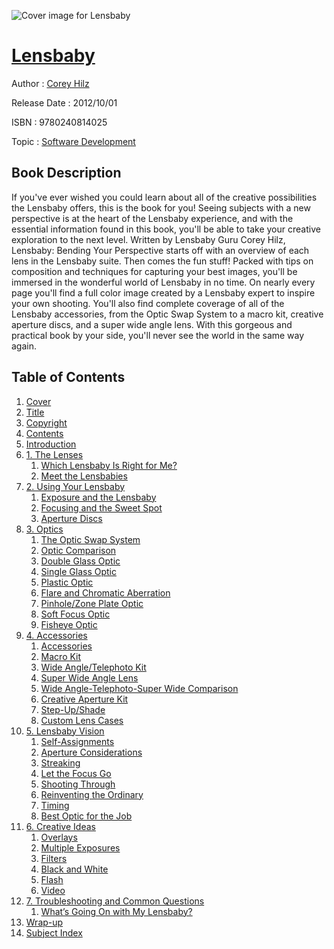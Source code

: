 ![Cover image for Lensbaby](https://imgdetail.ebookreading.net/cover/cover/software_development/EB9780240814025.jpg)

[Lensbaby](https://ebookreading.net/view/book/Lensbaby-EB9780240814025_1.html "Lensbaby")
====================================================================================================================

Author : [Corey Hilz](https://ebookreading.net/search/author/Corey+Hilz)

Release Date : 2012/10/01

ISBN : 9780240814025

Topic : [Software Development](https://ebookreading.net/search/category/software-development)

Book Description
-----------------

If you've ever wished you could learn about all of the creative possibilities the Lensbaby offers, this is the book for you! Seeing subjects with a new perspective is at the heart of the Lensbaby experience, and with the essential information found in this book, you'll be able to take your creative exploration to the next level. Written by Lensbaby Guru Corey Hilz, Lensbaby: Bending Your Perspective starts off with an overview of each lens in the Lensbaby suite. Then comes the fun stuff! Packed with tips on composition and techniques for capturing your best images, you'll be immersed in the wonderful world of Lensbaby in no time. On nearly every page you'll find a full color image created by a Lensbaby expert to inspire your own shooting. You'll also find complete coverage of all of the Lensbaby accessories, from the Optic Swap System to a macro kit, creative aperture discs, and a super wide angle lens. With this gorgeous and practical book by your side, you'll never see the world in the same way again.  
              
Table of Contents
-----------------

1. [Cover ](https://ebookreading.net/view/book/Lensbaby-EB9780240814025_1.html)
1. [Title ](https://ebookreading.net/view/book/Lensbaby-EB9780240814025_3.html)
1. [Copyright ](https://ebookreading.net/view/book/Lensbaby-EB9780240814025_4.html)
1. [Contents ](https://ebookreading.net/view/book/Lensbaby-EB9780240814025_5.html)
1. [Introduction ](https://ebookreading.net/view/book/Lensbaby-EB9780240814025_6.html)
1. [1. The Lenses ](https://ebookreading.net/view/book/Lensbaby-EB9780240814025_7.html)
    1. [Which Lensbaby Is Right for Me? ](https://ebookreading.net/view/book/Lensbaby-EB9780240814025_7.html#S3)
    1. [Meet the Lensbabies ](https://ebookreading.net/view/book/Lensbaby-EB9780240814025_7.html#S7)
1. [2. Using Your Lensbaby ](https://ebookreading.net/view/book/Lensbaby-EB9780240814025_8.html)
    1. [Exposure and the Lensbaby ](https://ebookreading.net/view/book/Lensbaby-EB9780240814025_8.html#S14)
    1. [Focusing and the Sweet Spot ](https://ebookreading.net/view/book/Lensbaby-EB9780240814025_8.html#S15)
    1. [Aperture Discs ](https://ebookreading.net/view/book/Lensbaby-EB9780240814025_8.html#S26)
1. [3. Optics ](https://ebookreading.net/view/book/Lensbaby-EB9780240814025_9.html)
    1. [The Optic Swap System ](https://ebookreading.net/view/book/Lensbaby-EB9780240814025_9.html#S33)
    1. [Optic Comparison ](https://ebookreading.net/view/book/Lensbaby-EB9780240814025_9.html#S39)
    1. [Double Glass Optic ](https://ebookreading.net/view/book/Lensbaby-EB9780240814025_9.html#S40)
    1. [Single Glass Optic ](https://ebookreading.net/view/book/Lensbaby-EB9780240814025_9.html#S42)
    1. [Plastic Optic ](https://ebookreading.net/view/book/Lensbaby-EB9780240814025_9.html#S44)
    1. [Flare and Chromatic Aberration ](https://ebookreading.net/view/book/Lensbaby-EB9780240814025_9.html#S46)
    1. [Pinhole/Zone Plate Optic ](https://ebookreading.net/view/book/Lensbaby-EB9780240814025_9.html#S47)
    1. [Soft Focus Optic ](https://ebookreading.net/view/book/Lensbaby-EB9780240814025_9.html#S54)
    1. [Fisheye Optic ](https://ebookreading.net/view/book/Lensbaby-EB9780240814025_9.html#S59)
1. [4. Accessories ](https://ebookreading.net/view/book/Lensbaby-EB9780240814025_10.html)
    1. [Accessories ](https://ebookreading.net/view/book/Lensbaby-EB9780240814025_10.html#S65)
    1. [Macro Kit ](https://ebookreading.net/view/book/Lensbaby-EB9780240814025_10.html#S66)
    1. [Wide Angle/Telephoto Kit ](https://ebookreading.net/view/book/Lensbaby-EB9780240814025_10.html#S70)
    1. [Super Wide Angle Lens ](https://ebookreading.net/view/book/Lensbaby-EB9780240814025_10.html#S71)
    1. [Wide Angle-Telephoto-Super Wide Comparison ](https://ebookreading.net/view/book/Lensbaby-EB9780240814025_10.html#S72)
    1. [Creative Aperture Kit ](https://ebookreading.net/view/book/Lensbaby-EB9780240814025_10.html#S73)
    1. [Step-Up/Shade ](https://ebookreading.net/view/book/Lensbaby-EB9780240814025_10.html#S76)
    1. [Custom Lens Cases ](https://ebookreading.net/view/book/Lensbaby-EB9780240814025_10.html#S77)
1. [5. Lensbaby Vision ](https://ebookreading.net/view/book/Lensbaby-EB9780240814025_11.html)
    1. [Self-Assignments ](https://ebookreading.net/view/book/Lensbaby-EB9780240814025_11.html#S79)
    1. [Aperture Considerations ](https://ebookreading.net/view/book/Lensbaby-EB9780240814025_11.html#S80)
    1. [Streaking ](https://ebookreading.net/view/book/Lensbaby-EB9780240814025_11.html#S81)
    1. [Let the Focus Go ](https://ebookreading.net/view/book/Lensbaby-EB9780240814025_11.html#S82)
    1. [Shooting Through ](https://ebookreading.net/view/book/Lensbaby-EB9780240814025_11.html#S83)
    1. [Reinventing the Ordinary ](https://ebookreading.net/view/book/Lensbaby-EB9780240814025_11.html#S84)
    1. [Timing ](https://ebookreading.net/view/book/Lensbaby-EB9780240814025_11.html#S88)
    1. [Best Optic for the Job ](https://ebookreading.net/view/book/Lensbaby-EB9780240814025_11.html#S93)
1. [6. Creative Ideas ](https://ebookreading.net/view/book/Lensbaby-EB9780240814025_12.html)
    1. [Overlays ](https://ebookreading.net/view/book/Lensbaby-EB9780240814025_12.html#S100)
    1. [Multiple Exposures ](https://ebookreading.net/view/book/Lensbaby-EB9780240814025_12.html#S101)
    1. [Filters ](https://ebookreading.net/view/book/Lensbaby-EB9780240814025_12.html#S102)
    1. [Black and White ](https://ebookreading.net/view/book/Lensbaby-EB9780240814025_12.html#S107)
    1. [Flash ](https://ebookreading.net/view/book/Lensbaby-EB9780240814025_12.html#S108)
    1. [Video ](https://ebookreading.net/view/book/Lensbaby-EB9780240814025_12.html#S109)
1. [7. Troubleshooting and Common Questions ](https://ebookreading.net/view/book/Lensbaby-EB9780240814025_13.html)
    1. [What’s Going On with My Lensbaby? ](https://ebookreading.net/view/book/Lensbaby-EB9780240814025_13.html#S110)
1. [Wrap-up ](https://ebookreading.net/view/book/Lensbaby-EB9780240814025_14.html)
1. [Subject Index ](https://ebookreading.net/view/book/Lensbaby-EB9780240814025_15.html)

